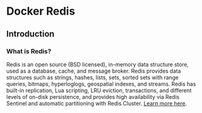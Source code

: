 # Docker Redis

## Introduction

### What is Redis?

Redis is an open source (BSD licensed), in-memory data structure store, used as
a database, cache, and message broker. Redis provides data structures such as
strings, hashes, lists, sets, sorted sets with range queries, bitmaps,
hyperloglogs, geospatial indexes, and streams. Redis has built-in replication,
Lua scripting, LRU eviction, transactions, and different levels of on-disk
persistence, and provides high availability via Redis Sentinel and automatic
partitioning with Redis Cluster. [Learn more here](https://redis.io).
